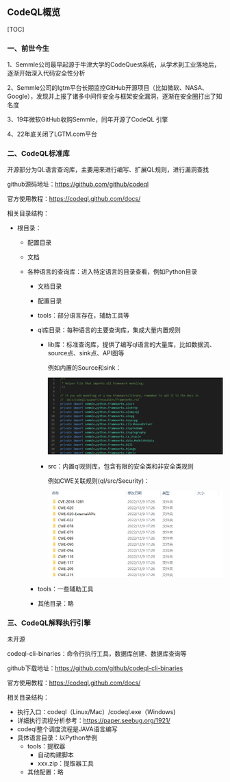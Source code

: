 ## CodeQL概览

[TOC]

### 一、前世今生

1、Semmle公司最早起源于牛津大学的CodeQuest系统，从学术到工业落地后，逐渐开始深入代码安全性分析

2、Semmle公司的lgtm平台长期监控GitHub开源项目（比如微软、NASA、Google），发现并上报了诸多中间件安全与框架安全漏洞，逐渐在安全圈打出了知名度

3、19年微软GitHub收购Semmle，同年开源了CodeQL 引擎

4、22年底关闭了LGTM.com平台

### 二、CodeQL标准库

开源部分为QL语言查询库，主要用来进行编写、扩展QL规则，进行漏洞查找

github源码地址：https://github.com/github/codeql

官方使用教程：https://codeql.github.com/docs/

相关目录结构：

- 根目录：

  - 配置目录

  - 文档

  - 各种语言的查询库：进入特定语言的目录查看，例如Python目录

    - 文档目录

    - 配置目录

    - tools：部分语言存在，辅助工具等

    - ql库目录：每种语言的主要查询库，集成大量内置规则

      - lib库：标准查询库，提供了编写ql语言的大量库，比如数据流、source点、sink点、API图等

        例如内置的Source和sink：

        ![image-20230106111021954](./img/image-20230106111021954.png)

      - src：内置ql规则库，包含有限的安全类和非安全类规则

        例如CWE关联规则(ql/src/Security)：

        ![image-20230106110911016](./img/image-20230106110911016.png)

        

    - tools：一些辅助工具

    - 其他目录：略



### 三、CodeQL解释执行引擎

未开源

codeql-cli-binaries：命令行执行工具，数据库创建、数据库查询等

github下载地址：https://github.com/github/codeql-cli-binaries

官方使用教程：https://codeql.github.com/docs/

相关目录结构：

-  执行入口：codeql（Linux/Mac）/codeql.exe（Windows)
  - 详细执行流程分析参考：https://paper.seebug.org/1921/
  - codeql整个调度流程是JAVA语言编写
- 具体语言目录：以Python举例
  - tools：提取器
    - 自动构建脚本
    - xxx.zip：提取器工具
  - 其他配置：略